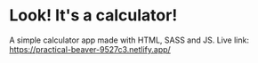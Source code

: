 # Look! It's a calculator! 
A simple calculator app made with HTML, SASS and JS. 
Live link: https://practical-beaver-9527c3.netlify.app/
